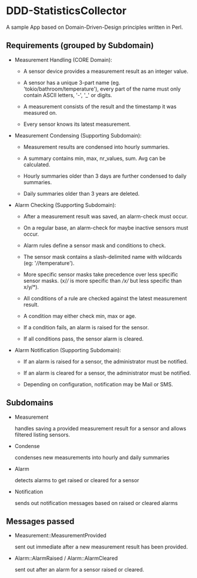 DDD-StatisticsCollector
=======================

A sample App based on Domain-Driven-Design principles written in Perl.


Requirements (grouped by Subdomain)
-----------------------------------

* Measurement Handling (CORE Domain):

    * A sensor device provides a measurement result as an integer value.

    * A sensor has a unique 3-part name (eg. 'tokio/bathroom/temperature'),
  every part of the name must only contain ASCII letters, '-', '\_' or digits.

    * A measurement consists of the result and the timestamp it was measured on.

    * Every sensor knows its latest measurement.


* Measurement Condensing (Supporting Subdomain):

    * Measurement results are condensed into hourly summaries.

    * A summary contains min, max, nr\_values, sum. Avg can be calculated.

    * Hourly summaries older than 3 days are further condensed to daily summaries.

    * Daily summaries older than 3 years are deleted.


* Alarm Checking (Supporting Subdomain):

    * After a measurement result was saved, an alarm-check must occur.
  
    * On a regular base, an alarm-check for maybe inactive sensors must occur.

    * Alarm rules define a sensor mask and conditions to check.

    * The sensor mask contains a slash-delimited name with wildcards
      (eg: '*/*/temperature').

    * More specific sensor masks take precedence over less specific sensor masks.
      (x/*/* is more specific than */x/* but less specific than x/y/*).

    * All conditions of a rule are checked against the latest measurement result.
  
    * A condition may either check min, max or age.

    * If a condition fails, an alarm is raised for the sensor.

    * If all conditions pass, the sensor alarm is cleared.


* Alarm Notification (Supporting Subdomain):

    * If an alarm is raised for a sensor, the administrator must be notified.

    * If an alarm is cleared for a sensor, the administrator must be notified.

    * Depending on configuration, notification may be Mail or SMS.


Subdomains
----------

* Measurement

  handles saving a provided measurement result for a sensor and allows filtered
  listing sensors.

* Condense

  condenses new measurements into hourly and daily summaries

* Alarm

  detects alarms to get raised or cleared for a sensor

* Notification

  sends out notification messages based on raised or cleared alarms


Messages passed
---------------

* Measurement::MeasurementProvided

  sent out immediate after a new measurement result has been provided.

* Alarm::AlarmRaised / Alarm::AlarmCleared

  sent out after an alarm for a sensor raised or cleared.
    
